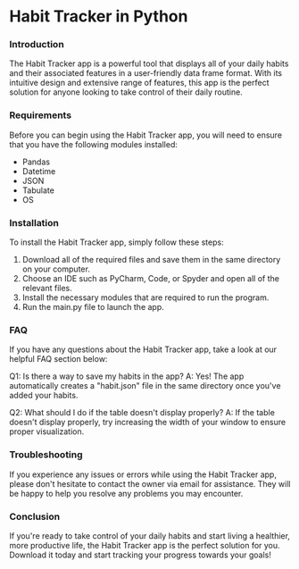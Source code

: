 # Habit Tracker in Python

<h3>Introduction</h3>
The Habit Tracker app is a powerful tool that displays all of your daily habits and their associated features in a user-friendly data frame format. With its intuitive design and extensive range of features, this app is the perfect solution for anyone looking to take control of their daily routine.

<h3>Requirements</h3>
Before you can begin using the Habit Tracker app, you will need to ensure that you have the following modules installed:

- Pandas
- Datetime
- JSON
- Tabulate
- OS

<h3>Installation</h3>
To install the Habit Tracker app, simply follow these steps:

1. Download all of the required files and save them in the same directory on your computer.
2. Choose an IDE such as PyCharm, Code, or Spyder and open all of the relevant files.
3. Install the necessary modules that are required to run the program.
4. Run the main.py file to launch the app.

<h3>FAQ</h3>
If you have any questions about the Habit Tracker app, take a look at our helpful FAQ section below:

Q1: Is there a way to save my habits in the app?
A: Yes! The app automatically creates a "habit.json" file in the same directory once you've added your habits.

Q2: What should I do if the table doesn't display properly?
A: If the table doesn't display properly, try increasing the width of your window to ensure proper visualization.

<h3>Troubleshooting</h3>
If you experience any issues or errors while using the Habit Tracker app, please don't hesitate to contact the owner via email for assistance. They will be happy to help you resolve any problems you may encounter.

<h3>Conclusion</h3>
If you're ready to take control of your daily habits and start living a healthier, more productive life, the Habit Tracker app is the perfect solution for you. Download it today and start tracking your progress towards your goals!
